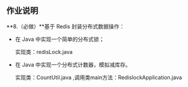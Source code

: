## 作业说明
**8.（必做）**基于 Redis 封装分布式数据操作：

- 在 Java 中实现一个简单的分布式锁；

  实现类：redisLock.java

- 在 Java 中实现一个分布式计数器，模拟减库存。

  实现类：CountUtil.java ,调用类main方法：RedislockApplication.java

